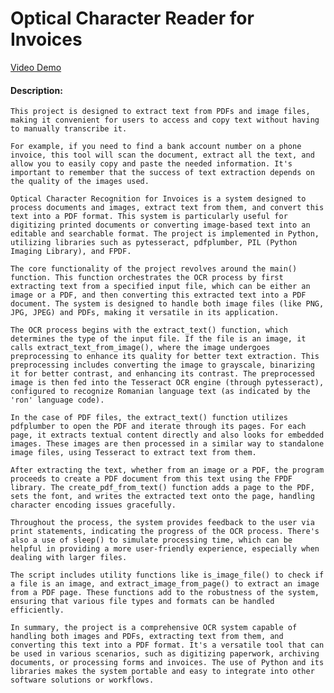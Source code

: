  # Optical Character Reader for Invoices

[Video Demo](https://www.youtube.com/watch?v=9MpPo9W1fG0)
    
#### Description:
    This project is designed to extract text from PDFs and image files, making it convenient for users to access and copy text without having to manually transcribe it.

    For example, if you need to find a bank account number on a phone invoice, this tool will scan the document, extract all the text, and allow you to easily copy and paste the needed information. It's important to remember that the success of text extraction depends on the quality of the images used.

    Optical Character Recognition for Invoices is a system designed to process documents and images, extract text from them, and convert this text into a PDF format. This system is particularly useful for digitizing printed documents or converting image-based text into an editable and searchable format. The project is implemented in Python, utilizing libraries such as pytesseract, pdfplumber, PIL (Python Imaging Library), and FPDF.

    The core functionality of the project revolves around the main() function. This function orchestrates the OCR process by first extracting text from a specified input file, which can be either an image or a PDF, and then converting this extracted text into a PDF document. The system is designed to handle both image files (like PNG, JPG, JPEG) and PDFs, making it versatile in its application.

    The OCR process begins with the extract_text() function, which determines the type of the input file. If the file is an image, it calls extract_text_from_image(), where the image undergoes preprocessing to enhance its quality for better text extraction. This preprocessing includes converting the image to grayscale, binarizing it for better contrast, and enhancing its contrast. The preprocessed image is then fed into the Tesseract OCR engine (through pytesseract), configured to recognize Romanian language text (as indicated by the 'ron' language code).

    In the case of PDF files, the extract_text() function utilizes pdfplumber to open the PDF and iterate through its pages. For each page, it extracts textual content directly and also looks for embedded images. These images are then processed in a similar way to standalone image files, using Tesseract to extract text from them.

    After extracting the text, whether from an image or a PDF, the program proceeds to create a PDF document from this text using the FPDF library. The create_pdf_from_text() function adds a page to the PDF, sets the font, and writes the extracted text onto the page, handling character encoding issues gracefully.

    Throughout the process, the system provides feedback to the user via print statements, indicating the progress of the OCR process. There's also a use of sleep() to simulate processing time, which can be helpful in providing a more user-friendly experience, especially when dealing with larger files.

    The script includes utility functions like is_image_file() to check if a file is an image, and extract_image_from_page() to extract an image from a PDF page. These functions add to the robustness of the system, ensuring that various file types and formats can be handled efficiently.

    In summary, the project is a comprehensive OCR system capable of handling both images and PDFs, extracting text from them, and converting this text into a PDF format. It's a versatile tool that can be used in various scenarios, such as digitizing paperwork, archiving documents, or processing forms and invoices. The use of Python and its libraries makes the system portable and easy to integrate into other software solutions or workflows.
